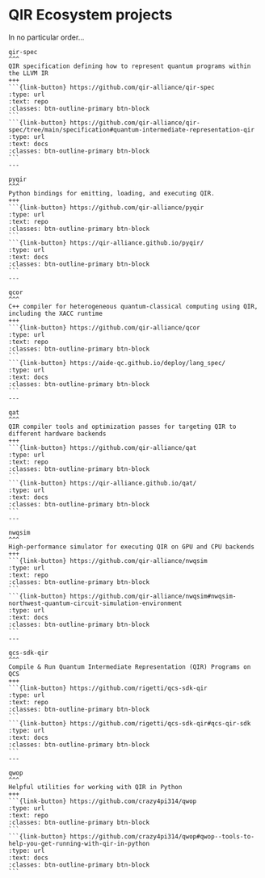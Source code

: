 # QIR Ecosystem projects

In no particular order...

````{panels}
qir-spec
^^^
QIR specification defining how to represent quantum programs within the LLVM IR
+++
```{link-button} https://github.com/qir-alliance/qir-spec
:type: url
:text: repo
:classes: btn-outline-primary btn-block
```
```{link-button} https://github.com/qir-alliance/qir-spec/tree/main/specification#quantum-intermediate-representation-qir
:type: url
:text: docs
:classes: btn-outline-primary btn-block
```
---

pyqir
^^^
Python bindings for emitting, loading, and executing QIR.
+++
```{link-button} https://github.com/qir-alliance/pyqir
:type: url
:text: repo
:classes: btn-outline-primary btn-block
```
```{link-button} https://qir-alliance.github.io/pyqir/
:type: url
:text: docs
:classes: btn-outline-primary btn-block
```
---

qcor
^^^
C++ compiler for heterogeneous quantum-classical computing using QIR, including the XACC runtime
+++
```{link-button} https://github.com/qir-alliance/qcor
:type: url
:text: repo
:classes: btn-outline-primary btn-block
```
```{link-button} https://aide-qc.github.io/deploy/lang_spec/
:type: url
:text: docs
:classes: btn-outline-primary btn-block
```
---

qat
^^^
QIR compiler tools and optimization passes for targeting QIR to different hardware backends
+++
```{link-button} https://github.com/qir-alliance/qat
:type: url
:text: repo
:classes: btn-outline-primary btn-block
```
```{link-button} https://qir-alliance.github.io/qat/
:type: url
:text: docs
:classes: btn-outline-primary btn-block
```
---

nwqsim
^^^
High-performance simulator for executing QIR on GPU and CPU backends
+++
```{link-button} https://github.com/qir-alliance/nwqsim
:type: url
:text: repo
:classes: btn-outline-primary btn-block
```
```{link-button} https://github.com/qir-alliance/nwqsim#nwqsim-northwest-quantum-circuit-simulation-environment
:type: url
:text: docs
:classes: btn-outline-primary btn-block
```
---

qcs-sdk-qir
^^^
Compile & Run Quantum Intermediate Representation (QIR) Programs on QCS
+++
```{link-button} https://github.com/rigetti/qcs-sdk-qir
:type: url
:text: repo
:classes: btn-outline-primary btn-block
```
```{link-button} https://github.com/rigetti/qcs-sdk-qir#qcs-qir-sdk
:type: url
:text: docs
:classes: btn-outline-primary btn-block
```
---

qwop
^^^
Helpful utilities for working with QIR in Python
+++
```{link-button} https://github.com/crazy4pi314/qwop
:type: url
:text: repo
:classes: btn-outline-primary btn-block
```
```{link-button} https://github.com/crazy4pi314/qwop#qwop--tools-to-help-you-get-running-with-qir-in-python
:type: url
:text: docs
:classes: btn-outline-primary btn-block
```

````
<!-- 
---

Project Name
^^^
Short description of project
+++
```{link-button} https://www.example.com
:type: url
:text: repo
:classes: btn-outline-primary btn-block
```
```{link-button} https://www.example.com
:type: url
:text: docs
:classes: btn-outline-primary btn-block
```
-->